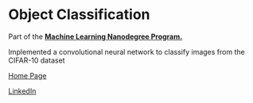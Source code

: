 # Object Classification

Part of the [**Machine Learning Nanodegree Program.**](https://www.udacity.com/course/machine-learning-engineer-nanodegree--nd009t)

Implemented a convolutional neural network to classify images from the CIFAR-10 dataset

[Home Page](http://miguelangelnieto.net)

[LinkedIn](https://www.linkedin.com/in/miguelangelnieto/?locale=en_US)
